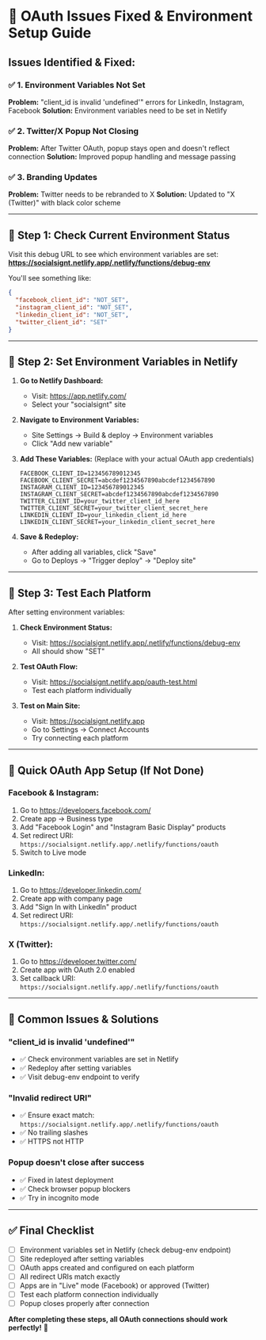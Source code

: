 # 🚨 OAuth Issues Fixed & Environment Setup Guide

## Issues Identified & Fixed:

### ✅ **1. Environment Variables Not Set**
**Problem:** "client_id is invalid 'undefined'" errors for LinkedIn, Instagram, Facebook
**Solution:** Environment variables need to be set in Netlify

### ✅ **2. Twitter/X Popup Not Closing**
**Problem:** After Twitter OAuth, popup stays open and doesn't reflect connection
**Solution:** Improved popup handling and message passing

### ✅ **3. Branding Updates**
**Problem:** Twitter needs to be rebranded to X
**Solution:** Updated to "X (Twitter)" with black color scheme

---

## 🔧 **Step 1: Check Current Environment Status**

Visit this debug URL to see which environment variables are set:
**https://socialsignt.netlify.app/.netlify/functions/debug-env**

You'll see something like:
```json
{
  "facebook_client_id": "NOT_SET",
  "instagram_client_id": "NOT_SET",
  "linkedin_client_id": "NOT_SET",
  "twitter_client_id": "SET"
}
```

---

## 🎯 **Step 2: Set Environment Variables in Netlify**

1. **Go to Netlify Dashboard:**
   - Visit: https://app.netlify.com/
   - Select your "socialsignt" site

2. **Navigate to Environment Variables:**
   - Site Settings → Build & deploy → Environment variables
   - Click "Add new variable"

3. **Add These Variables:**
   (Replace with your actual OAuth app credentials)

   ```
   FACEBOOK_CLIENT_ID=123456789012345
   FACEBOOK_CLIENT_SECRET=abcdef1234567890abcdef1234567890
   INSTAGRAM_CLIENT_ID=123456789012345
   INSTAGRAM_CLIENT_SECRET=abcdef1234567890abcdef1234567890
   TWITTER_CLIENT_ID=your_twitter_client_id_here
   TWITTER_CLIENT_SECRET=your_twitter_client_secret_here
   LINKEDIN_CLIENT_ID=your_linkedin_client_id_here
   LINKEDIN_CLIENT_SECRET=your_linkedin_client_secret_here
   ```

4. **Save & Redeploy:**
   - After adding all variables, click "Save"
   - Go to Deploys → "Trigger deploy" → "Deploy site"

---

## 🧪 **Step 3: Test Each Platform**

After setting environment variables:

1. **Check Environment Status:**
   - Visit: https://socialsignt.netlify.app/.netlify/functions/debug-env
   - All should show "SET"

2. **Test OAuth Flow:**
   - Visit: https://socialsignt.netlify.app/oauth-test.html
   - Test each platform individually

3. **Test on Main Site:**
   - Visit: https://socialsignt.netlify.app
   - Go to Settings → Connect Accounts
   - Try connecting each platform

---

## 📝 **Quick OAuth App Setup (If Not Done)**

### Facebook & Instagram:
1. Go to https://developers.facebook.com/
2. Create app → Business type
3. Add "Facebook Login" and "Instagram Basic Display" products
4. Set redirect URI: `https://socialsignt.netlify.app/.netlify/functions/oauth`
5. Switch to Live mode

### LinkedIn:
1. Go to https://developer.linkedin.com/
2. Create app with company page
3. Add "Sign In with LinkedIn" product
4. Set redirect URI: `https://socialsignt.netlify.app/.netlify/functions/oauth`

### X (Twitter):
1. Go to https://developer.twitter.com/
2. Create app with OAuth 2.0 enabled
3. Set callback URI: `https://socialsignt.netlify.app/.netlify/functions/oauth`

---

## 🐛 **Common Issues & Solutions**

### "client_id is invalid 'undefined'"
- ✅ Check environment variables are set in Netlify
- ✅ Redeploy after setting variables
- ✅ Visit debug-env endpoint to verify

### "Invalid redirect URI"
- ✅ Ensure exact match: `https://socialsignt.netlify.app/.netlify/functions/oauth`
- ✅ No trailing slashes
- ✅ HTTPS not HTTP

### Popup doesn't close after success
- ✅ Fixed in latest deployment
- ✅ Check browser popup blockers
- ✅ Try in incognito mode

---

## ✅ **Final Checklist**

- [ ] Environment variables set in Netlify (check debug-env endpoint)
- [ ] Site redeployed after setting variables
- [ ] OAuth apps created and configured on each platform
- [ ] All redirect URIs match exactly
- [ ] Apps are in "Live" mode (Facebook) or approved (Twitter)
- [ ] Test each platform connection individually
- [ ] Popup closes properly after connection

**After completing these steps, all OAuth connections should work perfectly!** 🎉

